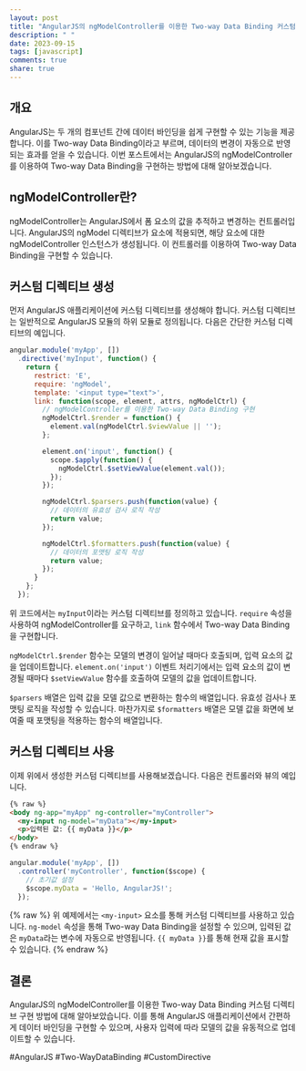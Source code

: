 ```yaml
---
layout: post
title: "AngularJS의 ngModelController를 이용한 Two-way Data Binding 커스텀 디렉티브 구현 방법"
description: " "
date: 2023-09-15
tags: [javascript]
comments: true
share: true
---
```


## 개요
AngularJS는 두 개의 컴포넌트 간에 데이터 바인딩을 쉽게 구현할 수 있는 기능을 제공합니다. 이를 Two-way Data Binding이라고 부르며, 데이터의 변경이 자동으로 반영되는 효과를 얻을 수 있습니다. 이번 포스트에서는 AngularJS의 ngModelController를 이용하여 Two-way Data Binding을 구현하는 방법에 대해 알아보겠습니다.

## ngModelController란?
ngModelController는 AngularJS에서 폼 요소의 값을 추적하고 변경하는 컨트롤러입니다. AngularJS의 ngModel 디렉티브가 요소에 적용되면, 해당 요소에 대한 ngModelController 인스턴스가 생성됩니다. 이 컨트롤러를 이용하여 Two-way Data Binding을 구현할 수 있습니다.

## 커스텀 디렉티브 생성
먼저 AngularJS 애플리케이션에 커스텀 디렉티브를 생성해야 합니다. 커스텀 디렉티브는 일반적으로 AngularJS 모듈의 하위 모듈로 정의됩니다. 다음은 간단한 커스텀 디렉티브의 예입니다.

```javascript
angular.module('myApp', [])
  .directive('myInput', function() {
    return {
      restrict: 'E',
      require: 'ngModel',
      template: '<input type="text">',
      link: function(scope, element, attrs, ngModelCtrl) {
        // ngModelController를 이용한 Two-way Data Binding 구현
        ngModelCtrl.$render = function() {
          element.val(ngModelCtrl.$viewValue || '');
        };

        element.on('input', function() {
          scope.$apply(function() {
            ngModelCtrl.$setViewValue(element.val());
          });
        });

        ngModelCtrl.$parsers.push(function(value) {
          // 데이터의 유효성 검사 로직 작성
          return value;
        });

        ngModelCtrl.$formatters.push(function(value) {
          // 데이터의 포맷팅 로직 작성
          return value;
        });
      }
    };
  });
```

위 코드에서는 `myInput`이라는 커스텀 디렉티브를 정의하고 있습니다. `require` 속성을 사용하여 ngModelController를 요구하고, `link` 함수에서 Two-way Data Binding을 구현합니다.

`ngModelCtrl.$render` 함수는 모델의 변경이 일어날 때마다 호출되며, 입력 요소의 값을 업데이트합니다. `element.on('input')` 이벤트 처리기에서는 입력 요소의 값이 변경될 때마다 `$setViewValue` 함수를 호출하여 모델의 값을 업데이트합니다.

`$parsers` 배열은 입력 값을 모델 값으로 변환하는 함수의 배열입니다. 유효성 검사나 포맷팅 로직을 작성할 수 있습니다. 마찬가지로 `$formatters` 배열은 모델 값을 화면에 보여줄 때 포맷팅을 적용하는 함수의 배열입니다.

## 커스텀 디렉티브 사용
이제 위에서 생성한 커스텀 디렉티브를 사용해보겠습니다. 다음은 컨트롤러와 뷰의 예입니다.

```html
{% raw %}
<body ng-app="myApp" ng-controller="myController">
  <my-input ng-model="myData"></my-input>
  <p>입력된 값: {{ myData }}</p>
</body>
{% endraw %}
```

```javascript
angular.module('myApp', [])
  .controller('myController', function($scope) {
    // 초기값 설정
    $scope.myData = 'Hello, AngularJS!';
  });
```
{% raw %}
위 예제에서는 `<my-input>` 요소를 통해 커스텀 디렉티브를 사용하고 있습니다. `ng-model` 속성을 통해 Two-way Data Binding을 설정할 수 있으며, 입력된 값은 `myData`라는 변수에 자동으로 반영됩니다. `{{ myData }}`를 통해 현재 값을 표시할 수 있습니다.
{% endraw %}
## 결론
AngularJS의 ngModelController를 이용한 Two-way Data Binding 커스텀 디렉티브 구현 방법에 대해 알아보았습니다. 이를 통해 AngularJS 애플리케이션에서 간편하게 데이터 바인딩을 구현할 수 있으며, 사용자 입력에 따라 모델의 값을 유동적으로 업데이트할 수 있습니다.

#AngularJS #Two-WayDataBinding #CustomDirective